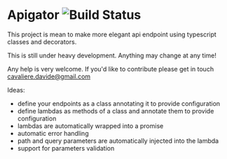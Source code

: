# Apigator ![Build Status](https://codebuild.eu-west-2.amazonaws.com/badges?uuid=eyJlbmNyeXB0ZWREYXRhIjoiNG4wQldXY0xrQTk0WTZHQTNYS2QyekJiTmxyaHppUFh3eXl0aXBlZ093aVlLRFV1SHhzWFJ0eDJvdkJqbjJrVEwxRHR1am85Y3hjeE9rRG1DZFNmYlJzPSIsIml2UGFyYW1ldGVyU3BlYyI6Im5Xa3ArMklvM0UzZXdKMzAiLCJtYXRlcmlhbFNldFNlcmlhbCI6MX0%3D&branch=master) 

This project is mean to make more elegant api endpoint using typescript classes and decorators.

This is still under heavy development.  Anything may change at any time!


Any help is very welcome. If you'd like to contribute please get in touch <cavaliere.davide@gmail.com>

Ideas:
  - define your endpoints as a class annotating it to provide configuration
  - define lambdas as methods of a class and annotate them to provide configuration
  - lambdas are automatically wrapped into a promise
  - automatic error handling
  - path and query parameters are automatically injected into the lambda
  - support for parameters validation





